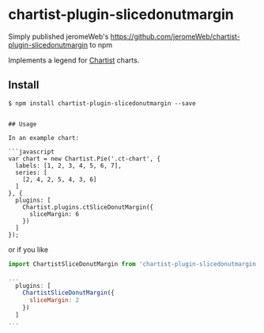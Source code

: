 # chartist-plugin-slicedonutmargin


Simply published jeromeWeb's https://github.com/jeromeWeb/chartist-plugin-slicedonutmargin to npm


Implements a legend for [Chartist](https://github.com/gionkunz/chartist-js) charts.


## Install

```
$ npm install chartist-plugin-slicedonutmargin --save


## Usage

In an example chart:

```javascript
var chart = new Chartist.Pie('.ct-chart', {
  labels: [1, 2, 3, 4, 5, 6, 7],
  series: [
    [2, 4, 2, 5, 4, 3, 6]
  ]
}, {
  plugins: [
    Chartist.plugins.ctSliceDonutMargin({
      sliceMargin: 6
    })
  ]
});
```

or if you like


```javascript
import ChartistSliceDonutMargin from 'chartist-plugin-slicedonutmargin'

...
  plugins: [
    ChartistSliceDonutMargin({
      sliceMargin: 2
    })
  ]
...
```